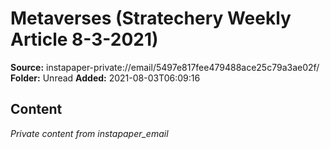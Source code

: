 # Metaverses (Stratechery Weekly Article 8-3-2021)

**Source:** instapaper-private://email/5497e817fee479488ace25c79a3ae02f/
**Folder:** Unread
**Added:** 2021-08-03T06:09:16




## Content
*Private content from instapaper_email*
